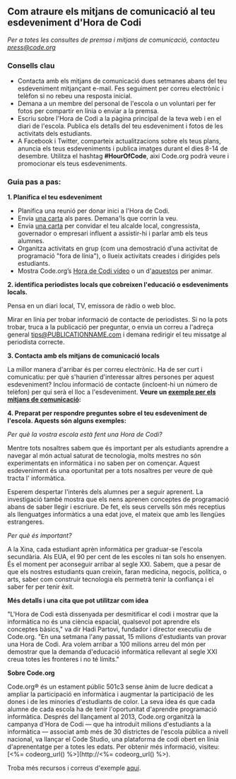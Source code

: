 



## Com atraure els mitjans de comunicació al teu esdeveniment d'Hora de Codi

*Per a totes les consultes de premsa i mitjans de comunicació, contacteu <press@code.org>*

### Consells clau

  * Contacta amb els mitjans de comunicació dues setmanes abans del teu esdeveniment mitjançant e-mail. Fes seguiment per correu electrònic i telèfon si no rebeu una resposta inicial.
  * Demana a un membre del personal de l'escola o un voluntari per fer fotos per compartir en línia o enviar a la premsa.
  * Escriu sobre l'Hora de Codi a la pàgina principal de la teva web i en el diari de l'escola. Publica els detalls del teu esdeveniment i fotos de les activitats dels estudiants.
  * A Facebook i Twitter, comparteix actualitzacions sobre els teus plans, anuncia els teus esdeveniments i publica imatges durant el dies 8-14 de desembre. Utilitza el hashtag **#HourOfCode**, aixi Code.org podrà veure i promocionar els teus esdeveniments.

### Guia pas a pas:

**1. Planifica el teu esdeveniment**

  * Planifica una reunió per donar inici a l'Hora de Codi.
  * Envia [una carta](<%= hoc_uri('/resources/#sample-emails') %>) als pares. Demana'ls que corrin la veu.
  * Envia [una carta](<%= hoc_uri('/resources/#sample-emails') %>) per convidar el teu alcalde local, congressista, governador o empresari influent a assistir-hi i parlar amb els teus alumnes.
  * Organitza activitats en grup (com una demostració d'una activitat de programació "fora de línia"), o llueix activitats creades i dirigides pels estudiants.
  * Mostra Code.org’s [Hora de Codi vídeo](<%= hoc_uri('/') %>) o un d'[aquestos](<%= hoc_uri('/resources#videos') %>) per animar.

**2. identifica periodistes locals que cobreixen l'educació o esdeveniments locals.**

Pensa en un diari local, TV, emissora de ràdio o web bloc.

Mirar en línia per trobar informació de contacte de periodistes. Si no la pots trobar, truca a la publicació per preguntar, o envia un correu a l'adreça general tips@PUBLICATIONNAME.com i demana redirigir el teu missatge al periodista correcte.

**3. Contacta amb els mitjans de comunicació locals**

La millor manera d'arribar és per correu electrònic. Ha de ser curt i comunicatiu: per què s'haurien d'interessar altres persones per aquest esdeveniment? Inclou informació de contacte (incloent-hi un número de telèfon) per qui serà el lloc a l'esdeveniment. **Veure un [exemple per els mitjans de comunicació](<%= hoc_uri('/resources#sample-emails') %>):**

**4. Preparat per respondre preguntes sobre el teu esdeveniment de l'escola. Aquests són alguns exemples:**

*Per què la vostra escola està fent una Hora de Codi?*

Mentre tots nosaltres sabem que és important per als estudiants aprendre a navegar al món actual saturat de tecnologia, molts mestres no són experimentats en informàtica i no saben per on començar. Aquest esdeveniment és una oportunitat per a tots nosaltres per veure de què tracta l' informàtica.

Esperem despertar l'interès dels alumnes per a seguir aprenent. La investigació també mostra que els nens aprenen conceptes de programació abans de saber llegir i escriure. De fet, els seus cervells són més receptius als llenguatges informàtics a una edat jove, el mateix que amb les llengües estrangeres.

*Per què és important?*

A la Xina, cada estudiant aprèn informàtica per graduar-se l'escola secundària. Als EUA, el 90 per cent de les escoles ni tan sols ho ensenyen. És el moment per aconseguir arribar al segle XXI. Sabem, que a pesar de que els nostres estudiants quan creixin, faran medicina, negocis, política, o arts, saber com construir tecnologia els permetrà tenir la confiança i el saber fer per tenir èxit.

**Més detalls i una cita que pot utilitzar com idea**

"L'Hora de Codi està dissenyada per desmitificar el codi i mostrar que la informàtica no és una ciència espacial, qualsevol pot aprendre els conceptes bàsics," va dir Hadi Partovi, fundador i director executiu de Code.org. "En una setmana l'any passat, 15 milions d'estudiants van provar una Hora de Codi. Ara volem arribar a 100 milions arreu del món per demostrar que la demanda d'educació informàtica rellevant al segle XXI creua totes les fronteres i no té límits."

**Sobre Code.org**

Code.org® és un estament públic 501c3 sense ànim de lucre dedicat a ampliar la participació en informàtica i augmentar la participació de les dones i de les minories d'estudiants de color. La seva idea és que cada alumne de cada escola ha de tenir l'oportunitat d'aprendre programació informàtica. Després del llançament al 2013, Code.org organitzà la campanya d'Hora de Codi — que ha introduït milions d'estudiants a la informàtica — associat amb més de 30 districtes de l'escola pública a nivell nacional, va llançar el Code Studio, una plataforma de codi obert en línia d'aprenentatge per a totes les edats. Per obtenir més informació, visiteu: [<%= codeorg_url() %>](http://<%= codeorg_url() %>).

  
Troba més recursos i correus d'exemple [aquí](<%= hoc_uri('/resources') %>).


